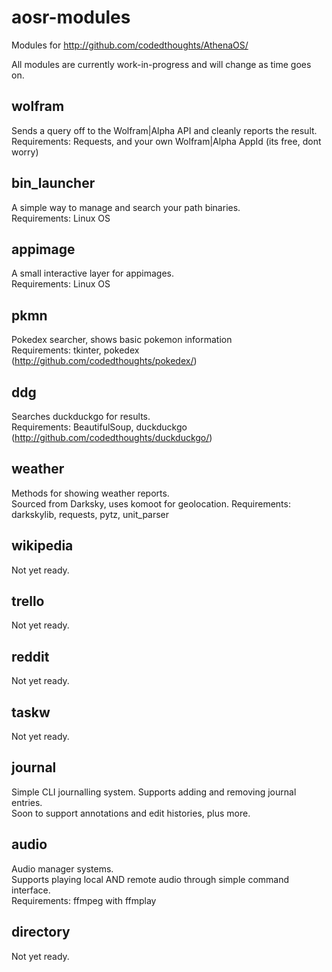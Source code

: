# aosr-modules
Modules for http://github.com/codedthoughts/AthenaOS/

All modules are currently work-in-progress and will change as time goes on.

## wolfram
Sends a query off to the Wolfram|Alpha API and cleanly reports the result.<br>
Requirements: Requests, and your own Wolfram|Alpha AppId (its free, dont worry)

## bin_launcher
A simple way to manage and search your path binaries.<br>
Requirements: Linux OS

## appimage
A small interactive layer for appimages.<br>
Requirements: Linux OS

## pkmn
Pokedex searcher, shows basic pokemon information<br>
Requirements: tkinter, pokedex (http://github.com/codedthoughts/pokedex/)

## ddg
Searches duckduckgo for results.<br>
Requirements: BeautifulSoup, duckduckgo (http://github.com/codedthoughts/duckduckgo/)

## weather
Methods for showing weather reports.<br>
Sourced from Darksky, uses komoot for geolocation.
Requirements: darkskylib, requests, pytz, unit_parser

## wikipedia
Not yet ready.

## trello
Not yet ready.

## reddit
Not yet ready.

## taskw
Not yet ready.

## journal
Simple CLI journalling system. Supports adding and removing journal entries.<br>
Soon to support annotations and edit histories, plus more.

## audio
Audio manager systems. <br>
Supports playing local AND remote audio through simple command interface.<br>
Requirements: ffmpeg with ffmplay

## directory
Not yet ready.
